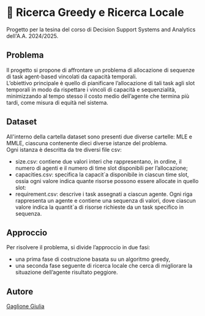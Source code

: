 # 🔎 Ricerca Greedy e Ricerca Locale
Progetto per la tesina del corso di Decision Support Systems and Analytics dell'A.A. 2024/2025.
## Problema
Il progetto si propone di affrontare un problema di allocazione di sequenze di task agent-based vincolati da capacità temporali.  
L’obiettivo principale è quello di pianificare l’allocazione di tali task agli slot temporali in modo da rispettare i vincoli di capacità e sequenzialità, minimizzando al tempo stesso il costo medio dell’agente che termina più tardi, come misura di equità nel sistema.
## Dataset
All'interno della cartella dataset sono presenti due diverse cartelle: MLE e MMLE, ciascuna contenente dieci diverse istanze del problema.  
Ogni istanza è descritta da tre diversi file csv:
- size.csv:  contiene due valori interi che rappresentano, in ordine, il numero di agenti e il numero di time slot disponibili per l’allocazione;
- capacities.csv: specifica la capacit`a disponibile in ciascun time slot, ossia ogni valore indica quante risorse possono essere allocate in quello slot:
- requirement.csv: descrive i task assegnati a ciascun agente. Ogni riga rappresenta un agente e contiene una sequenza di valori, dove ciascun valore indica la quantit`a di risorse richieste da un task specifico in sequenza.
## Approccio
Per risolvere il problema, si divide l’approccio in due fasi:
- una prima fase di costruzione basata su un algoritmo greedy,
- una seconda fase seguente di ricerca locale che cerca di migliorare la situazione dell’agente risultato peggiore.

## Autore
[Gaglione Giulia](https://github.com/giug2)

